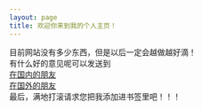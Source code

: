 ```yaml
---
layout: page
title: 欢迎你来到我的个人主页！
---
```


目前网站没有多少东西，但是以后一定会越做越好滴！  
有什么好的意见呢可以发送到  
[在国内的朋友](mailto:love414042186qq.com)  
[在国外的朋友](mailto:love414042186@gmail.com)  
最后，满地打滚请求您把我添加进书签里吧！！！
